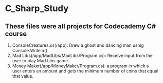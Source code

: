 # C_Sharp_Study

## These files were all projects for Codecademy C# course

1. ConsoleCreatures.cs(/app): Drew a ghost and dancing man usnig Console.Writeln().
2. Mad Libs(/app/MadLibs/MadLibs/Program.cs): Receive input from the user to play Mad Libs game.
3. Money Maker(/app/MoneyMaker/Program.cs): a program in which a user enters an amount and 
gets the minimum number of coins that equal that value.
